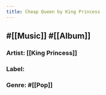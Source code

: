 ```yaml
---
title: Cheap Queen by King Princess
---
```


## #[[Music]] #[[Album]]
### Artist: [[King Princess]]

### Label:

### Genre: #[[Pop]]
